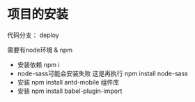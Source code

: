 # 项目的安装

代码分支：
deploy



需要有node环境 & npm
+ 安装依赖 npm i
+ node-sass可能会安装失败 这是再执行 npm install node-sass 
+ 安装 npm install antd-mobile 组件库
+ 安装 npm install babel-plugin-import


